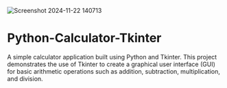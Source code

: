 ![Screenshot 2024-11-22 140713](https://github.com/user-attachments/assets/342bb48f-9125-4732-b774-c5d836b62538)
# Python-Calculator-Tkinter
A simple calculator application built using Python and Tkinter. This project demonstrates the use of Tkinter to create a graphical user interface (GUI) for basic arithmetic operations such as addition, subtraction, multiplication, and division.
